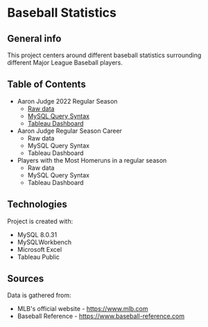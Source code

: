 # Baseball Statistics

## General info
This project centers around different baseball statistics surrounding different Major League Baseball players.

## Table of Contents
* Aaron Judge 2022 Regular Season
  * [Raw data](https://github.com/luchocodes/baseball_stats/blob/main/converted_judge_2022_reg_season.xlsx)
  * [MySQL Query Syntax](https://github.com/luchocodes/baseball_stats/blob/main/judge_reg_season_22)
  * [Tableau Dashboard](https://public.tableau.com/app/profile/luis.leon.guerrero/viz/AaronJudge2022HomerunsDashboard/Homeruns)
* Aaron Judge Regular Season Career  
  * Raw data
  * MySQL Query Syntax
  * Tableau Dashboard
* Players with the Most Homeruns in a regular season
  * Raw data
  * MySQL Query Syntax
  * Tableau Dashboard
 
## Technologies
Project is created with:
* MySQL 8.0.31
* MySQLWorkbench 
* Microsoft Excel
* Tableau Public 

## Sources
Data is gathered from:
* MLB's official website - https://www.mlb.com
* Baseball Reference - https://www.baseball-reference.com
